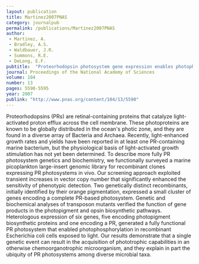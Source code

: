 ```yaml
---
layout: publication
title: Martinez2007PNAS
category: journalpub
permalink: /publications/Martinez2007PNAS
author: 
 - Martinez, A. 
 - Bradley, A.S. 
 - Waldbauer, J.R. 
 - Summons, R.E. 
 - DeLong, E.F. 
pubtitle:  "Proteorhodopsin photosystem gene expression enables photophosphorylation in a heterologous host"
journal: Proceedings of the National Academy of Sciences 
volume: 104 
number: 13 
pages: 5590-5595 
year: 2007
publink: "http://www.pnas.org/content/104/13/5590"
---
```

Proteorhodopsins (PRs) are retinal-containing proteins that catalyze light-activated proton efflux across the cell membrane. These photoproteins are known to be globally distributed in the ocean's photic zone, and they are found in a diverse array of Bacteria and Archaea. Recently, light-enhanced growth rates and yields have been reported in at least one PR-containing marine bacterium, but the physiological basis of light-activated growth stimulation has not yet been determined. To describe more fully PR photosystem genetics and biochemistry, we functionally surveyed a marine picoplankton large-insert genomic library for recombinant clones expressing PR photosystems in vivo. Our screening approach exploited transient increases in vector copy number that significantly enhanced the sensitivity of phenotypic detection. Two genetically distinct recombinants, initially identified by their orange pigmentation, expressed a small cluster of genes encoding a complete PR-based photosystem. Genetic and biochemical analyses of transposon mutants verified the function of gene products in the photopigment and opsin biosynthetic pathways. Heterologous expression of six genes, five encoding photopigment biosynthetic proteins and one encoding a PR, generated a fully functional PR photosystem that enabled photophosphorylation in recombinant Escherichia coli cells exposed to light. Our results demonstrate that a single genetic event can result in the acquisition of phototrophic capabilities in an otherwise chemoorganotrophic microorganism, and they explain in part the ubiquity of PR photosystems among diverse microbial taxa.